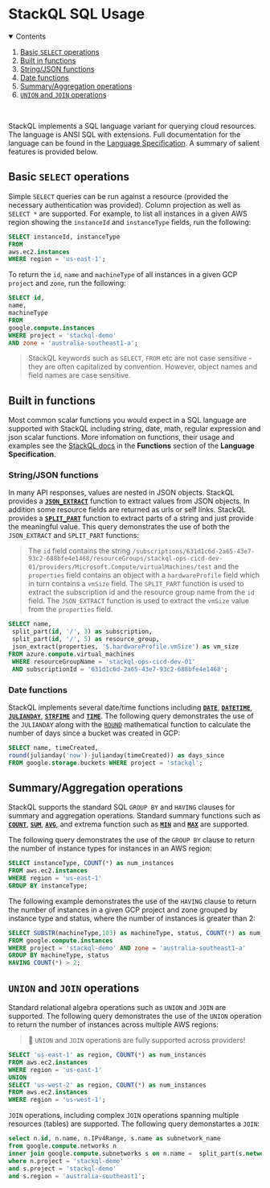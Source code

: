 # StackQL SQL Usage

<details open="open">
<summary>Contents</summary>
<ol>
<li><a href="#basic-select-operations">Basic <code>SELECT</code> operations</a></li>
<li><a href="#built-in-functions">Built in functions</a></li>
<li><a href="#string-json-functions">String/JSON functions</a></li>
<li><a href="#date-functions">Date functions</a></li>
<li><a href="#summary-aggregation-operations">Summary/Aggregation operations</a></li>
<li><a href="#union-and-join-operations"><code>UNION</code> and <code>JOIN</code> operations</a></li>
<!-- <li><a href="#windowing-functions">Windowing functions</a></li> -->
</ol>
</details>
<br />

StackQL implements a SQL language variant for querying cloud resources.  The language is ANSI SQL with extensions.  Full documentation for the language can be found in the [Language Specification](https://stackql.io/docs).  A summary of salient features is provided below.  

## Basic `SELECT` operations

Simple `SELECT` queries can be run against a resource (provided the necessary authentication was provided).  Column projection as well as `SELECT *` are supported.  For example, to list all instances in a given AWS region showing the `instanceId` and `instanceType` fields, run the following:

```sql
SELECT instanceId, instanceType 
FROM 
aws.ec2.instances 
WHERE region = 'us-east-1';
```

To return the `id`, `name` and `machineType` of all instances in a given GCP `project` and `zone`, run the following:

```sql
SELECT id, 
name, 
machineType 
FROM 
google.compute.instances 
WHERE project = 'stackql-demo' 
AND zone = 'australia-southeast1-a';
```

> StackQL keywords such as `SELECT`, `FROM` etc are not case sensitive - they are often capitalized by convention.  However, object names and field names are case sensitive.

## Built in functions

Most common scalar functions you would expect in a SQL language are supported with StackQL including string, date, math, regular expression and json scalar functions.  More infomation on functions, their usage and examples see the [StackQL docs](https://stackql.io/docs) in the __Functions__ section of the __Language Specification__.  

### String/JSON functions

In many API responses, values are nested in JSON objects.  StackQL provides a [__`JSON_EXTRACT`__](https://stackql.io/docs/language-spec/functions/json/json_extract) function to extract values from JSON objects.  In addition some resource fields are returned as urls or self links.  StackQL provides a [__`SPLIT_PART`__](https://stackql.io/docs/language-spec/functions/string/split_part) function to extract parts of a string and just provide the meaningful value.  This query demonstrates the use of both the `JSON_EXTRACT` and `SPLIT_PART` functions:  

> The `id` field contains the string `/subscriptions/631d1c6d-2a65-43e7-93c2-688bfe4e1468/resourceGroups/stackql-ops-cicd-dev-01/providers/Microsoft.Compute/virtualMachines/test` and the `properties` field contains an object with a `hardwareProfile` field which in turn contains a `vmSize` field.  The `SPLIT_PART` function is used to extract the subscription id and the resource group name from the `id` field.  The `JSON_EXTRACT` function is used to extract the `vmSize` value from the `properties` field.

```sql
SELECT name,  
 split_part(id, '/', 3) as subscription,
 split_part(id, '/', 5) as resource_group,
 json_extract(properties, '$.hardwareProfile.vmSize') as vm_size
FROM azure.compute.virtual_machines 
 WHERE resourceGroupName = 'stackql-ops-cicd-dev-01' 
 AND subscriptionId = '631d1c6d-2a65-43e7-93c2-688bfe4e1468';
```

### Date functions

StackQL implements several date/time functions including [__`DATE`__](https://stackql.io/docs/language-spec/functions/datetime/date), [__`DATETIME`__](https://stackql.io/docs/language-spec/functions/datetime/datetime-fn), [__`JULIANDAY`__](https://stackql.io/docs/language-spec/functions/datetime/julianday), [__`STRFIME`__](https://stackql.io/docs/language-spec/functions/datetime/strftime) and [__`TIME`__](https://stackql.io/docs/language-spec/functions/datetime/time).  The following query demonstrates the use of the `JULIANDAY` along with the [`ROUND`](https://stackql.io/docs/language-spec/functions/math/round) mathematical function to calculate the number of days since a bucket was created in GCP:

```sql
SELECT name, timeCreated,
round(julianday('now')-julianday(timeCreated)) as days_since
FROM google.storage.buckets WHERE project = 'stackql';
```

## Summary/Aggregation operations

StackQL supports the standard SQL `GROUP BY` and `HAVING` clauses for summary and aggregation operations.  Standard summary functions such as [__`COUNT`__](https://stackql.io/docs/language-spec/functions/aggregate/count), [__`SUM`__](https://stackql.io/docs/language-spec/functions/aggregate/sum), [__`AVG`__](https://stackql.io/docs/language-spec/functions/aggregate/avg), and extrema function such as [__`MIN`__](https://stackql.io/docs/language-spec/functions/aggregate/min) and [__`MAX`__](https://stackql.io/docs/language-spec/functions/aggregate/max) are supported.  

The following query demonstrates the use of the `GROUP BY` clause to return the number of instance types for instances in an AWS region:

```sql
SELECT instanceType, COUNT(*) as num_instances 
FROM aws.ec2.instances 
WHERE region = 'us-east-1' 
GROUP BY instanceType;
```

The following example demonstrates the use of the `HAVING` clause to return the number of instances in a given GCP project and zone grouped by instance type and status, where the number of instances is greater than 2:  

```sql
SELECT SUBSTR(machineType,103) as machineType, status, COUNT(*) as num_instances
FROM google.compute.instances 
WHERE project = 'stackql-demo' AND zone = 'australia-southeast1-a'
GROUP BY machineType, status
HAVING COUNT(*) > 2;
```

## `UNION` and `JOIN` operations

Standard relational algebra operations such as `UNION` and `JOIN` are supported.  The following query demonstrates the use of the `UNION` operation to return the number of instances across multiple AWS regions:  

> 🚀 `UNION` and `JOIN` operations are fully supported across providers!

```sql
SELECT 'us-east-1' as region, COUNT(*) as num_instances
FROM aws.ec2.instances
WHERE region = 'us-east-1'
UNION
SELECT 'us-west-2' as region, COUNT(*) as num_instances
FROM aws.ec2.instances
WHERE region = 'us-west-1';
```

`JOIN` operations, including complex `JOIN` operations spanning multiple resources (tables) are supported.  The following query demonstartes a `JOIN`:  

```sql
select n.id, n.name, n.IPv4Range, s.name as subnetwork_name
from google.compute.networks n 
inner join google.compute.subnetworks s on n.name =  split_part(s.network, '/', 10) 
where n.project = 'stackql-demo'
and s.project = 'stackql-demo'
and s.region = 'australia-southeast1';
```